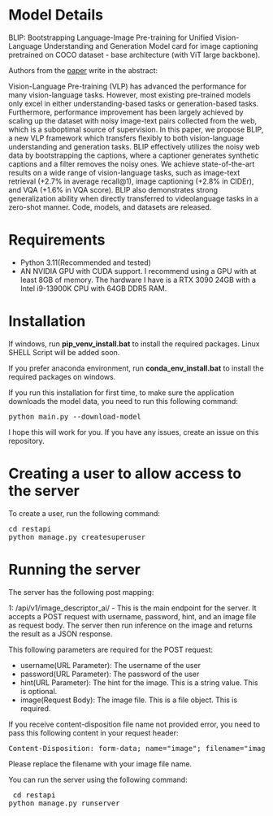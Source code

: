 # Model Details
BLIP: Bootstrapping Language-Image Pre-training for Unified Vision-Language Understanding and Generation
Model card for image captioning pretrained on COCO dataset - base architecture (with ViT large backbone).

Authors from the <a href="https://arxiv.org/abs/2201.12086">paper</a> write in the abstract:

Vision-Language Pre-training (VLP) has advanced the performance for many vision-language tasks. However, most existing pre-trained models only excel in either understanding-based tasks or generation-based tasks. Furthermore, performance improvement has been largely achieved by scaling up the dataset with noisy image-text pairs collected from the web, which is a suboptimal source of supervision. In this paper, we propose BLIP, a new VLP framework which transfers flexibly to both vision-language understanding and generation tasks. BLIP effectively utilizes the noisy web data by bootstrapping the captions, where a captioner generates synthetic captions and a filter removes the noisy ones. We achieve state-of-the-art results on a wide range of vision-language tasks, such as image-text retrieval (+2.7% in average recall@1), image captioning (+2.8% in CIDEr), and VQA (+1.6% in VQA score). BLIP also demonstrates strong generalization ability when directly transferred to videolanguage tasks in a zero-shot manner. Code, models, and datasets are released.

# Requirements
- Python 3.11(Recommended and tested)
- AN NVIDIA GPU with CUDA support. I recommend using a GPU with at least 8GB of memory. The hardware I have is a RTX 3090 24GB with a Intel i9-13900K CPU with 64GB DDR5 RAM.

# Installation
If windows, run <b>pip_venv_install.bat</b> to install the required packages.
Linux SHELL Script will be added soon.

If you prefer anaconda environment, run <b>conda_env_install.bat</b> to install the required packages on windows.

If you run this installation for first time, to make sure the application downloads the model data, you need to run this following command:
<pre>
python main.py --download-model
</pre>

I hope this will work for you. If you have any issues, create an issue on this repository.
# Creating a user to allow access to the server
To create a user, run the following command:
<pre>
cd restapi
python manage.py createsuperuser
</pre>

# Running the server

The server has the following post mapping:

1: /api/v1/image_descriptor_ai/ - This is the main endpoint for the server. 
It accepts a POST request with username, password, hint, and an image file as request body. 
The server then run inference on the image and returns the result as a JSON response.

This following parameters are required for the POST request:
- username(URL Parameter): The username of the user
- password(URL Parameter): The password of the user
- hint(URL Parameter): The hint for the image. This is a string value. This is optional.
- image(Request Body): The image file. This is a file object. This is required.

If you receive content-disposition file name not provided error, you need to pass this following content in your request header:
<pre>Content-Disposition: form-data; name="image"; filename="image.jpg"</pre>
Please replace the filename with your image file name.


You can run the server using the following command:
    <pre>
cd restapi
python manage.py runserver
    </pre>

